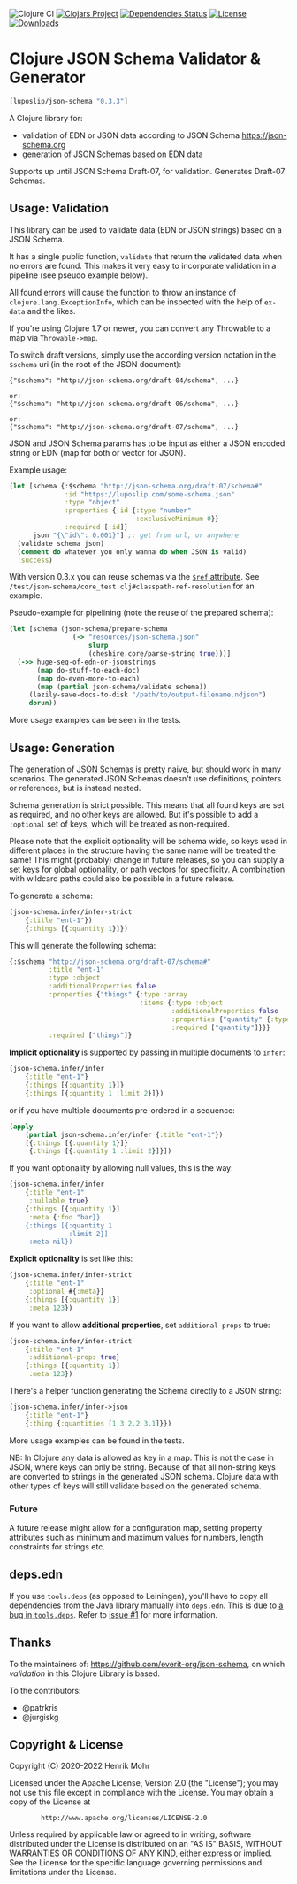 ![Clojure CI](https://github.com/luposlip/json-schema/workflows/Clojure%20CI/badge.svg?branch=master) [![Clojars Project](https://img.shields.io/clojars/v/luposlip/json-schema.svg)](https://clojars.org/luposlip/json-schema) [![Dependencies Status](https://versions.deps.co/luposlip/json-schema/status.svg)](https://versions.deps.co/luposlip/json-schema) [![License](https://img.shields.io/badge/License-Apache%202.0-blue.svg)](https://opensource.org/licenses/Apache-2.0) [![Downloads](https://versions.deps.co/luposlip/json-schema/downloads.svg)](https://versions.deps.co/luposlip/json-schema)

# Clojure JSON Schema Validator & Generator

```clojure
[luposlip/json-schema "0.3.3"]
```

A Clojure library for:
- validation of EDN or JSON data according to JSON Schema https://json-schema.org
- generation of JSON Schemas based on EDN data

Supports up until JSON Schema Draft-07, for validation. Generates Draft-07 Schemas.

## Usage: Validation

This library can be used to validate data (EDN or JSON strings) based on a JSON Schema.

It has a single public function, `validate` that return the validated data when no errors are found. This makes it very easy to incorporate validation in a pipeline (see pseudo example below).

All found errors will cause the function to throw an instance of `clojure.lang.ExceptionInfo`, which can be inspected with the help of `ex-data` and the likes.

If you're using Clojure 1.7 or newer, you can convert any Throwable to a map via `Throwable->map`.

To switch draft versions, simply use the according version notation in the `$schema` uri (in the root of the JSON document):

```
{"$schema": "http://json-schema.org/draft-04/schema", ...}

or:
{"$schema": "http://json-schema.org/draft-06/schema", ...}

or:
{"$schema": "http://json-schema.org/draft-07/schema", ...}
```

JSON and JSON Schema params has to be input as either a JSON encoded string or EDN (map for both or vector for JSON).

Example usage:

```clojure
(let [schema {:$schema "http://json-schema.org/draft-07/schema#"
              :id "https://luposlip.com/some-schema.json"
              :type "object"
              :properties {:id {:type "number"
                                :exclusiveMinimum 0}}
              :required [:id]}
      json "{\"id\": 0.001}"] ;; get from url, or anywhere
  (validate schema json)
  (comment do whatever you only wanna do when JSON is valid)
  :success)
```

With version 0.3.x you can reuse schemas via the [`$ref` attribute](https://json-schema.org/understanding-json-schema/structuring.html#reuse). See `/test/json-schema/core_test.clj#classpath-ref-resolution` for an example.

Pseudo-example for pipelining (note the reuse of the prepared schema):

```clojure
(let [schema (json-schema/prepare-schema
                (-> "resources/json-schema.json"
                    slurp
                    (cheshire.core/parse-string true)))]
  (->> huge-seq-of-edn-or-jsonstrings
       (map do-stuff-to-each-doc)
       (map do-even-more-to-each)
       (map (partial json-schema/validate schema))
     (lazily-save-docs-to-disk "/path/to/output-filename.ndjson")
     dorun))
```

More usage examples can be seen in the tests.

## Usage: Generation

The generation of JSON Schemas is pretty naive, but should work in many scenarios. The generated JSON Schemas doesn't use definitions, pointers or references, but is instead nested.

Schema generation is strict possible. This means that all found keys are set as required, and no other keys are allowed. But it's possible to add a `:optional` set of keys, which will be treated as non-required.

Please note that the explicit optionality will be schema wide, so keys used in different places in the structure having the same name will be treated the same! This might (probably) change in future releases, so you can supply a set keys for global optionality, or path vectors for specificity. A combination with wildcard paths could also be possible in a future release.

To generate a schema:

```clojure
(json-schema.infer/infer-strict
    {:title "ent-1"})
    {:things [{:quantity 1}]})
```

This will generate the following schema:

```clojure
{:$schema "http://json-schema.org/draft-07/schema#"
          :title "ent-1"
          :type :object
          :additionalProperties false
          :properties {"things" {:type :array
                                 :items {:type :object
                                         :additionalProperties false
                                         :properties {"quantity" {:type :integer}}
                                         :required ["quantity"]}}}
          :required ["things"]}
```

**Implicit optionality** is supported by passing in multiple documents to `infer`:

```clojure
(json-schema.infer/infer
    {:title "ent-1"}
    {:things [{:quantity 1}]}
    {:things [{:quantity 1 :limit 2}]})
```

or if you have multiple documents pre-ordered in a sequence:

```clojure
(apply
    (partial json-schema.infer/infer {:title "ent-1"})
    [{:things [{:quantity 1}]}
     {:things [{:quantity 1 :limit 2}]}])
```

If you want optionality by allowing null values, this is the way:

```clojure
(json-schema.infer/infer
    {:title "ent-1"
     :nullable true}
    {:things [{:quantity 1}]
     :meta {:foo "bar}}
    {:things [{:quantity 1
               :limit 2}]
     :meta nil})
```

**Explicit optionality** is set like this:

```clojure
(json-schema.infer/infer-strict
    {:title "ent-1"
     :optional #{:meta}}
    {:things [{:quantity 1}]
     :meta 123})
```

If you want to allow **additional properties**, set `additional-props` to true:

```clojure
(json-schema.infer/infer-strict
    {:title "ent-1"
     :additional-props true}
    {:things [{:quantity 1}]
     :meta 123})
```

There's a helper function generating the Schema directly to a JSON string:

```clojure
(json-schema.infer/infer->json
    {:title "ent-1"}
    {:thing {:quantities [1.3 2.2 3.1]}})
```

More usage examples can be found in the tests.

NB: In Clojure any data is allowed as key in a map. This is not the case in JSON, where keys can only be string. Because of that all non-string keys are converted to strings in the generated JSON schema. Clojure data with other types of keys will still validate based on the generated schema.


### Future

A future release might allow for a configuration map, setting property attributes such as minimum and maximum values for numbers, length constraints for strings etc.

## deps.edn

If you use `tools.deps` (as opposed to Leiningen), you'll have to copy all dependencies from the Java library manually into `deps.edn`. This is due to [a bug in `tools.deps`](https://dev.clojure.org/jira/browse/TDEPS-46). Refer to [issue #1](https://github.com/luposlip/json-schema/issues/1) for more information.

## Thanks

To the maintainers of: https://github.com/everit-org/json-schema, on which _validation_ in this Clojure Library is based.

To the contributors:
- @patrkris
- @jurgiskg

## Copyright & License

Copyright (C) 2020-2022 Henrik Mohr

Licensed under the Apache License, Version 2.0 (the "License");
you may not use this file except in compliance with the License.
You may obtain a copy of the License at

            http://www.apache.org/licenses/LICENSE-2.0

Unless required by applicable law or agreed to in writing, software
distributed under the License is distributed on an "AS IS" BASIS,
WITHOUT WARRANTIES OR CONDITIONS OF ANY KIND, either express or implied.
See the License for the specific language governing permissions and
limitations under the License.
